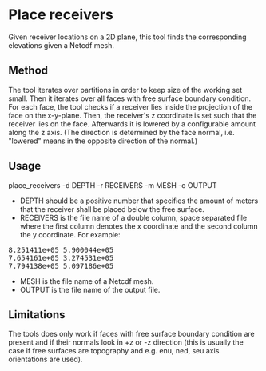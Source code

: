 Place receivers
===============
Given receiver locations on a 2D plane,
this tool finds the corresponding elevations given a Netcdf mesh.

Method
------
The tool iterates over partitions in order to keep size of the working set small. Then it iterates over all faces with free surface boundary condition. For each face, the tool checks if a receiver lies inside the projection of the face on the x-y-plane. Then, the receiver's z coordinate is set such that the receiver lies on the face. Afterwards it is lowered by a configurable amount along the z axis. (The direction is determined by the face normal, i.e. "lowered" means in the opposite direction of the normal.)

Usage
-----
place_receivers -d DEPTH -r RECEIVERS -m MESH -o OUTPUT

- DEPTH should be a positive number that specifies the amount of meters that the receiver shall be placed below the free surface.
- RECEIVERS is the file name of a double column, space separated file where the first column denotes the x coordinate and the second column the y coordinate. For example:

<pre>
8.251411e+05 5.900044e+05
7.654161e+05 3.274531e+05
7.794138e+05 5.097186e+05
</pre>

- MESH is the file name of a Netcdf mesh.
- OUTPUT is the file name of the output file.

Limitations
-----------
The tools does only work if faces with free surface boundary condition are present and if their normals look in +z or -z direction (this is usually the case if free surfaces are topography and e.g. enu, ned, seu axis orientations are used).
